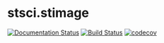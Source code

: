 # stsci.stimage

[![Documentation Status](https://readthedocs.org/projects/stscistimage/badge/?version=latest)](https://stscistimage.readthedocs.io/en/latest/?badge=latest)
[![Build Status](https://dev.azure.com/spacetelescope/stsci.stimage/_apis/build/status/spacetelescope.stsci.stimage?branchName=master)](https://dev.azure.com/spacetelescope/stsci.stimage/_build/latest?definitionId=14&branchName=master)
[![codecov](https://codecov.io/gh/spacetelescope/stsci.stimage/branch/master/graph/badge.svg)](https://codecov.io/gh/spacetelescope/stsci.stimage)

